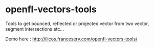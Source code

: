 # openfl-vectors-tools
Tools to get bounced, reflected or projected vector from two vector, segment intersections etc...

Demo here : http://ilicos.franceserv.com/openfl-vectors-tools/
